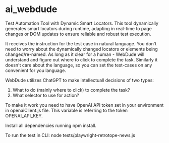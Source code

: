 # ai_webdude
Test Automation Tool with Dynamic Smart Locators. This tool dynamically generates smart locators during runtime, adapting in real-time to page changes or DOM updates to ensure reliable and robust test execution.

It receives the instruction for the test case in natural language. You don't need to worry about the dynamically changed locators or elements being changed/re-named. As long as it clear for a human - WebDude will understand and figure out where to click to complete the task. Similarly it doesn't care about the language, so you can set the test-cases on any convenient for you language.

WebDude utilizes ChatGPT to make intellectuall decisions of two types: 
1. What to do (mainly where to click) to complete the task?
2. What selector to use for action?

To make it work you need to have OpenAI API token set in your environment in openaiClient.js file. This variable is referring to the token OPENAI_API_KEY.  

Install all dependencies running npm install.


To run the test in CLI: 
node tests/playwright-retrotope-news.js


